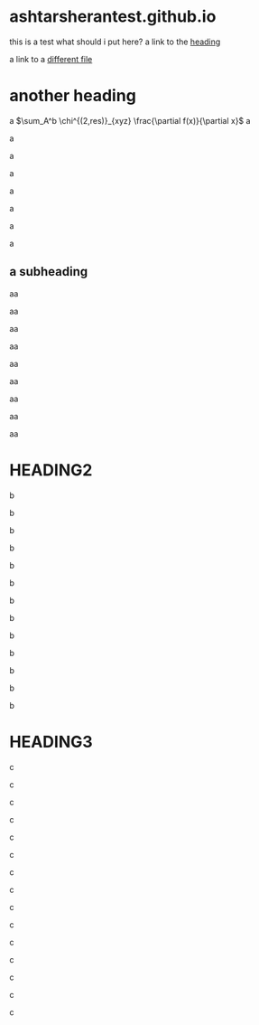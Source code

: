 # ashtarsherantest.github.io
this is a test
what should i put here?
a link to the [heading](#heading3)

a link to a [different file](./linked.md/#heading3)
# another heading
a
$\sum_A^b \chi^{(2,res)}_{xyz} \frac{\partial f(x)}{\partial x}$
a

a

a

a

a

a

a

a

## a subheading
aa

aa

aa

aa

aa

aa

aa

aa

aa

# HEADING2

b

b

b

b

b

b

b

b

b

b

b

b

b

# HEADING3
c

c

c

c

c

c

c

c

c

c

c

c

c

c

c
